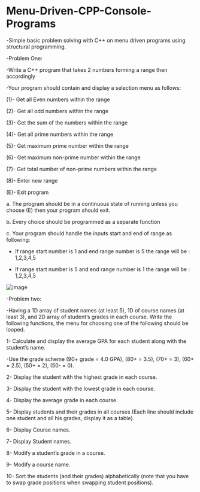 # Menu-Driven-CPP-Console-Programs
-Simple basic problem solving with C++ on menu driven programs using structural programming.

-Problem One:

-Write a C++ program that takes 2 numbers forming a range then accordingly

-Your program should contain and display a selection menu as follows:

(1)- Get all Even numbers within the range

(2)- Get all odd numbers within the range

(3)- Get the sum of the numbers within the range

(4)- Get all prime numbers within the range

(5)- Get maximum prime number within the range

(6)- Get maximum non-prime number within the range

(7)- Get total number of non-prime numbers within the range

(8)- Enter new range

(E)- Exit program

a. The program should be in a continuous state of running unless you choose (E) then your program should exit.

b. Every choice should be programmed as a separate function

c. Your program should handle the inputs start and end of range as following:

- If range start number is 1 and end range number is 5 the range will be : 1,2,3,4,5

- If range start number is 5 and end range number is 1 the range will be : 1,2,3,4,5

![image](https://user-images.githubusercontent.com/112272836/214967739-b5daac63-3d20-423f-bdb9-9c00406eb325.png)

-Problem two:

-Having a 1D array of student names (at least 5), 1D of course names (at least 3), and 2D array of student’s grades in each course. Write the following functions, the menu for choosing one of the following should be looped.

1- Calculate and display the average GPA for each student along with the student’s name.

-Use the grade scheme (90+ grade = 4.0 GPA), (80+ = 3.5), (70+ = 3), (60+ = 2.5), (50+ = 2), (50- = 0).

2- Display the student with the highest grade in each course.

3- Display the student with the lowest grade in each course.

4- Display the average grade in each course. 

5- Display students and their grades in all courses (Each line should include one student and all his grades, display it as a table). 

6- Display Course names. 

7- Display Student names. 

8- Modify a student’s grade in a course. 

9- Modify a course name. 

10- Sort the students (and their grades) alphabetically (note that you have to swap grade positions when swapping student positions). 
